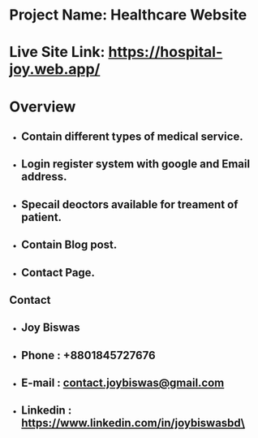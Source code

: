 # Project Name: Healthcare Website
                  
# Live Site Link: https://hospital-joy.web.app/
# Overview
* ## Contain different types of medical service.
* ## Login register system with google and Email address.
* ## Specail deoctors available for treament of patient.
* ## Contain Blog post.
* ## Contact Page.

## Contact
* ## Joy Biswas
* ## Phone : +8801845727676
* ## E-mail : contact.joybiswas@gmail.com
* ## Linkedin : https://www.linkedin.com/in/joybiswasbd\